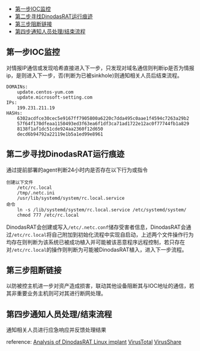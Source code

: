 
- [第一步IOC监控](#%E7%AC%AC%E4%B8%80%E6%AD%A5ioc%E7%9B%91%E6%8E%A7)
- [第二步寻找DinodasRAT运行痕迹](#%E7%AC%AC%E4%BA%8C%E6%AD%A5%E5%AF%BB%E6%89%BEdinodasrat%E8%BF%90%E8%A1%8C%E7%97%95%E8%BF%B9)
- [第三步阻断链接](#%E7%AC%AC%E4%B8%89%E6%AD%A5%E9%98%BB%E6%96%AD%E9%93%BE%E6%8E%A5)
- [第四步通知人员处理/结束流程](#%E7%AC%AC%E5%9B%9B%E6%AD%A5%E9%80%9A%E7%9F%A5%E4%BA%BA%E5%91%98%E5%A4%84%E7%90%86%E7%BB%93%E6%9D%9F%E6%B5%81%E7%A8%8B)

## 第一步IOC监控

对情报IP通信或发现哈希直接进入下一步，只发现对域名通信则判断ip是否为情报ip，是则进入下一步，否(判断为已被sinkhole)则通知相关人员后结束流程。

```
DOMAINs:
	update.centos-yum.com 
	update.microsoft-setting.com 
IPs:
	199.231.211.19
HASHs:
	6302acdfce30cec5e9167ff7905800a6220c7dda495c0aae1f4594c7263a29b2
	57f64f170dfeaa1150493ed3f63ea6f1df3ca71ad1722e12ac0f77744fb1a829
	8138f1af1dc51cde924aa2360f12d650
	decd6b94792a22119e1b5a1ed99e8961
```


## 第二步寻找DinodasRAT运行痕迹

通过提前部署的agent判断24小时内是否存在以下行为或指令

```
创建以下文件
	/etc/rc.local
	/tmp/.netc.ini
	/usr/lib/systemd/system/rc.local.service
命令
	ln -s /lib/systemd/system/rc.local.service /etc/systemd/system/
	chmod 777 /etc/rc.local
```

DinodasRAT会创建或写入`/etc/.netc.conf`储存受害者信息，DinodasRAT会通过`/etc/rc.local`将自己附加到初始化流程中实现自启动，上述两个文件操作行为均存在则判断为该系统已被成功植入并可能被该恶意程序远程控制，若只存在对`/etc/rc.local`的操作则判断为可能被DinodasRAT植入，进入下一步流程。

## 第三步阻断链接

以防被控主机进一步对资产造成损害，联动其他设备阻断其与IOC地址的通信，若其非重要业务主机则可对其进行断网处理。

## 第四步通知人员处理/结束流程

通知相关人员进行应急响应并反馈处理结果



reference:
[Analysis of DinodasRAT Linux implant](https://securelist.com/dinodasrat-linux-implant/112284/)
[VirusTotal](https://www.virustotal.com/gui/file/15412d1a6b7f79fad45bcd32cf82f9d651d9ccca082f98a0cca3ad5335284e45/behavior)
[VirusShare](https://virusshare.com/file?15412d1a6b7f79fad45bcd32cf82f9d651d9ccca082f98a0cca3ad5335284e45)